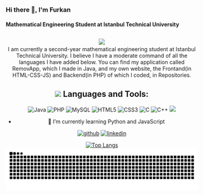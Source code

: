 ### Hi there 👋, I'm Furkan
#### Mathematical Engineering Student at Istanbul Technical University
<h2 align="center">
</h2> 
<div id="header" align="center">
<img src="https://cdn.dribbble.com/users/1162077/screenshots/3848914/programmer.gif" width="300"/>
  <br>
I am currently a second-year mathematical engineering student at Istanbul Technical University. I believe I have a moderate command of all the languages I have added below. You can find my application called RemovApp, which I made in Java, and my own website, the Frontand(in HTML-CSS-JS) and Backend(in PHP) of which I coded, in Repositories.

## <img src="https://media2.giphy.com/media/QssGEmpkyEOhBCb7e1/giphy.gif?cid=ecf05e47a0n3gi1bfqntqmob8g9aid1oyj2wr3ds3mg700bl&rid=giphy.gif" width ="25"><b> Languages and Tools:</b>
![Java](https://img.shields.io/badge/java-%23ED8B00.svg?style=for-the-badge&logo=openjdk&logoColor=white) ![PHP](https://img.shields.io/badge/php-%23777BB4.svg?style=for-the-badge&logo=php&logoColor=white) ![MySQL](https://img.shields.io/badge/mysql-%2300000f.svg?style=for-the-badge&logo=mysql&logoColor=white) ![HTML5](https://img.shields.io/badge/html5-%23E34F26.svg?style=for-the-badge&logo=html5&logoColor=white) ![CSS3](https://img.shields.io/badge/css3-%231572B6.svg?style=for-the-badge&logo=css3&logoColor=white) ![C](https://img.shields.io/badge/c-%2300599C.svg?style=for-the-badge&logo=c&logoColor=white) ![C++](https://img.shields.io/badge/c++-%2300599C.svg?style=for-the-badge&logo=c%2B%2B&logoColor=white)
<img src="https://www.animatedimages.org/data/media/562/animated-line-image-0184.gif" width="1920" />
- 🌱 I’m currently learning Python and JavaScript


[<img src='https://cdn.jsdelivr.net/npm/simple-icons@3.0.1/icons/github.svg' alt='github' height='40'>](https://github.com/furkanatakul)  [<img src='https://cdn.jsdelivr.net/npm/simple-icons@3.0.1/icons/linkedin.svg' alt='linkedin' height='40'>](https://www.linkedin.com/in/furkanatakul/)  

[![Top Langs](https://github-readme-stats.vercel.app/api/top-langs/?username=furkanatakul)](https://github.com/anuraghazra/github-readme-stats)
![](https://github.com/BEPb/BEPb/raw/output/github-contribution-grid-snake.svg)
</div>
